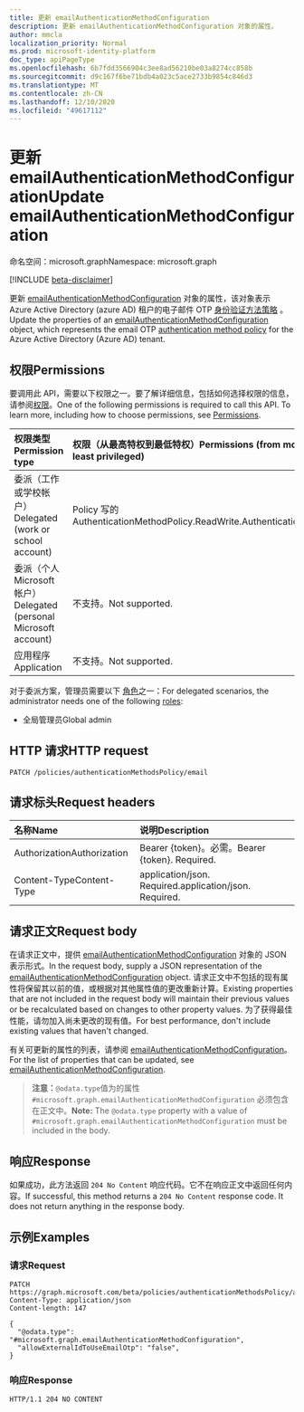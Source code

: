 ```yaml
---
title: 更新 emailAuthenticationMethodConfiguration
description: 更新 emailAuthenticationMethodConfiguration 对象的属性。
author: mmcla
localization_priority: Normal
ms.prod: microsoft-identity-platform
doc_type: apiPageType
ms.openlocfilehash: 6b7fdd3566904c3ee8ad56210be03a8274cc858b
ms.sourcegitcommit: d9c167f6be71bdb4a023c5ace2733b9854c846d3
ms.translationtype: MT
ms.contentlocale: zh-CN
ms.lasthandoff: 12/10/2020
ms.locfileid: "49617112"
---
```

# <a name="update-emailauthenticationmethodconfiguration"></a><span data-ttu-id="e49d4-103">更新 emailAuthenticationMethodConfiguration</span><span class="sxs-lookup"><span data-stu-id="e49d4-103">Update emailAuthenticationMethodConfiguration</span></span>

<span data-ttu-id="e49d4-104">命名空间：microsoft.graph</span><span class="sxs-lookup"><span data-stu-id="e49d4-104">Namespace: microsoft.graph</span></span>

[!INCLUDE [beta-disclaimer](../../includes/beta-disclaimer.md)]

<span data-ttu-id="e49d4-105">更新 [emailAuthenticationMethodConfiguration](../resources/emailauthenticationmethodconfiguration.md) 对象的属性，该对象表示 Azure Active Directory (azure AD) 租户的电子邮件 OTP [身份验证方法策略](../resources/authenticationmethodspolicies-overview.md) 。</span><span class="sxs-lookup"><span data-stu-id="e49d4-105">Update the properties of an [emailAuthenticationMethodConfiguration](../resources/emailauthenticationmethodconfiguration.md) object, which represents the email OTP [authentication method policy](../resources/authenticationmethodspolicies-overview.md) for the Azure Active Directory (Azure AD) tenant.</span></span>

## <a name="permissions"></a><span data-ttu-id="e49d4-106">权限</span><span class="sxs-lookup"><span data-stu-id="e49d4-106">Permissions</span></span>
<span data-ttu-id="e49d4-p101">要调用此 API，需要以下权限之一。要了解详细信息，包括如何选择权限的信息，请参阅[权限](/graph/permissions-reference)。</span><span class="sxs-lookup"><span data-stu-id="e49d4-p101">One of the following permissions is required to call this API. To learn more, including how to choose permissions, see [Permissions](/graph/permissions-reference).</span></span>

|<span data-ttu-id="e49d4-109">权限类型</span><span class="sxs-lookup"><span data-stu-id="e49d4-109">Permission type</span></span>|<span data-ttu-id="e49d4-110">权限（从最高特权到最低特权）</span><span class="sxs-lookup"><span data-stu-id="e49d4-110">Permissions (from most to least privileged)</span></span>|
|:---|:---|
|<span data-ttu-id="e49d4-111">委派（工作或学校帐户）</span><span class="sxs-lookup"><span data-stu-id="e49d4-111">Delegated (work or school account)</span></span>|<span data-ttu-id="e49d4-112">Policy 写的 AuthenticationMethod</span><span class="sxs-lookup"><span data-stu-id="e49d4-112">Policy.ReadWrite.AuthenticationMethod</span></span>|
|<span data-ttu-id="e49d4-113">委派（个人 Microsoft 帐户）</span><span class="sxs-lookup"><span data-stu-id="e49d4-113">Delegated (personal Microsoft account)</span></span>|<span data-ttu-id="e49d4-114">不支持。</span><span class="sxs-lookup"><span data-stu-id="e49d4-114">Not supported.</span></span>|
|<span data-ttu-id="e49d4-115">应用程序</span><span class="sxs-lookup"><span data-stu-id="e49d4-115">Application</span></span>|<span data-ttu-id="e49d4-116">不支持。</span><span class="sxs-lookup"><span data-stu-id="e49d4-116">Not supported.</span></span>|

<span data-ttu-id="e49d4-117">对于委派方案，管理员需要以下 [角色](/azure/active-directory/users-groups-roles/directory-assign-admin-roles#available-roles)之一：</span><span class="sxs-lookup"><span data-stu-id="e49d4-117">For delegated scenarios, the administrator needs one of the following [roles](/azure/active-directory/users-groups-roles/directory-assign-admin-roles#available-roles):</span></span>

* <span data-ttu-id="e49d4-118">全局管理员</span><span class="sxs-lookup"><span data-stu-id="e49d4-118">Global admin</span></span>

## <a name="http-request"></a><span data-ttu-id="e49d4-119">HTTP 请求</span><span class="sxs-lookup"><span data-stu-id="e49d4-119">HTTP request</span></span>

<!-- {
  "blockType": "ignored"
}
-->

```http
PATCH /policies/authenticationMethodsPolicy/email
```

## <a name="request-headers"></a><span data-ttu-id="e49d4-120">请求标头</span><span class="sxs-lookup"><span data-stu-id="e49d4-120">Request headers</span></span>

|<span data-ttu-id="e49d4-121">名称</span><span class="sxs-lookup"><span data-stu-id="e49d4-121">Name</span></span>|<span data-ttu-id="e49d4-122">说明</span><span class="sxs-lookup"><span data-stu-id="e49d4-122">Description</span></span>|
|:---|:---|
|<span data-ttu-id="e49d4-123">Authorization</span><span class="sxs-lookup"><span data-stu-id="e49d4-123">Authorization</span></span>|<span data-ttu-id="e49d4-p102">Bearer {token}。必需。</span><span class="sxs-lookup"><span data-stu-id="e49d4-p102">Bearer {token}. Required.</span></span>|
|<span data-ttu-id="e49d4-126">Content-Type</span><span class="sxs-lookup"><span data-stu-id="e49d4-126">Content-Type</span></span>|<span data-ttu-id="e49d4-p103">application/json. Required.</span><span class="sxs-lookup"><span data-stu-id="e49d4-p103">application/json. Required.</span></span>|

## <a name="request-body"></a><span data-ttu-id="e49d4-129">请求正文</span><span class="sxs-lookup"><span data-stu-id="e49d4-129">Request body</span></span>

<span data-ttu-id="e49d4-130">在请求正文中，提供 [emailAuthenticationMethodConfiguration](../resources/emailauthenticationmethodconfiguration.md) 对象的 JSON 表示形式。</span><span class="sxs-lookup"><span data-stu-id="e49d4-130">In the request body, supply a JSON representation of the [emailAuthenticationMethodConfiguration](../resources/emailauthenticationmethodconfiguration.md) object.</span></span> <span data-ttu-id="e49d4-131">请求正文中不包括的现有属性将保留其以前的值，或根据对其他属性值的更改重新计算。</span><span class="sxs-lookup"><span data-stu-id="e49d4-131">Existing properties that are not included in the request body will maintain their previous values or be recalculated based on changes to other property values.</span></span> <span data-ttu-id="e49d4-132">为了获得最佳性能，请勿加入尚未更改的现有值。</span><span class="sxs-lookup"><span data-stu-id="e49d4-132">For best performance, don't include existing values that haven't changed.</span></span>

<span data-ttu-id="e49d4-133">有关可更新的属性的列表，请参阅 [emailAuthenticationMethodConfiguration](../resources/emailauthenticationmethodconfiguration.md)。</span><span class="sxs-lookup"><span data-stu-id="e49d4-133">For the list of properties that can be updated, see [emailAuthenticationMethodConfiguration](../resources/emailauthenticationmethodconfiguration.md).</span></span>

><span data-ttu-id="e49d4-134">**注意：**`@odata.type`值为的属性 `#microsoft.graph.emailAuthenticationMethodConfiguration` 必须包含在正文中。</span><span class="sxs-lookup"><span data-stu-id="e49d4-134">**Note:** The `@odata.type` property with a value of `#microsoft.graph.emailAuthenticationMethodConfiguration` must be included in the body.</span></span>

## <a name="response"></a><span data-ttu-id="e49d4-135">响应</span><span class="sxs-lookup"><span data-stu-id="e49d4-135">Response</span></span>

<span data-ttu-id="e49d4-p105">如果成功，此方法返回 `204 No Content` 响应代码。它不在响应正文中返回任何内容。</span><span class="sxs-lookup"><span data-stu-id="e49d4-p105">If successful, this method returns a `204 No Content` response code. It does not return anything in the response body.</span></span>

## <a name="examples"></a><span data-ttu-id="e49d4-138">示例</span><span class="sxs-lookup"><span data-stu-id="e49d4-138">Examples</span></span>

### <a name="request"></a><span data-ttu-id="e49d4-139">请求</span><span class="sxs-lookup"><span data-stu-id="e49d4-139">Request</span></span>
<!-- {
  "blockType": "request",
  "name": "update_emailauthenticationmethodconfiguration"
}
-->

```http
PATCH https://graph.microsoft.com/beta/policies/authenticationMethodsPolicy/authenticationMethodConfiguration/email
Content-Type: application/json
Content-length: 147

{
  "@odata.type": "#microsoft.graph.emailAuthenticationMethodConfiguration",
  "allowExternalIdToUseEmailOtp": "false",
}
```

### <a name="response"></a><span data-ttu-id="e49d4-140">响应</span><span class="sxs-lookup"><span data-stu-id="e49d4-140">Response</span></span>

<!-- {
  "blockType": "response",
  "truncated": true
}
-->

```http
HTTP/1.1 204 NO CONTENT
```

